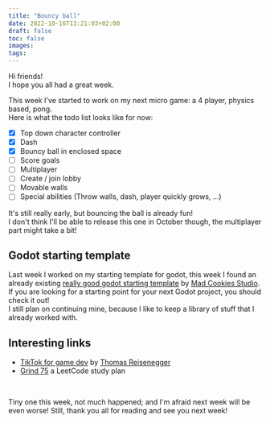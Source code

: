 ```yaml
---
title: "Bouncy ball"
date: 2022-10-16T13:21:03+02:00
draft: false
toc: false
images:
tags:
---
```


Hi friends!  
I hope you all had a great week.

This week I've started to work on my next micro game: a 4 player, physics based, pong.  
Here is what the todo list looks like for now:  
- [X] Top down character controller
- [X] Dash
- [X] Bouncy ball in enclosed space
- [ ] Score goals
- [ ] Multiplayer
- [ ] Create / join lobby
- [ ] Movable walls
- [ ] Special abilities (Throw walls, dash, player quickly grows, ...)

It's still really early, but bouncing the ball is already fun!  
I don't think I'll be able to release this one in October though, the multiplayer part might take a bit!

## Godot starting template
Last week I worked on my starting template for godot, this week I found an already existing [really good godot starting template](https://github.com/Mad-Cookies-Studio/Godot-Project-Template?utm_source=pocket_mylist) by [Mad Cookies Studio](https://www.madcookies.games/).  
If you are looking for a starting point for your next Godot project, you should check it out!  
I still plan on continuing mine, because I like to keep a library of stuff that I already worked with.

## Interesting links
- [TikTok for game dev](https://www.gamedeveloper.com/business/tiktok-guide-for-indie-game-devs) by [Thomas Reisenegger](https://twitter.com/Olima)
- [Grind 75](https://www.techinterviewhandbook.org/grind75) a LeetCode study plan


&nbsp;  
 
Tiny one this week, not much happened; and I'm afraid next week will be even worse!
Still, thank you all for reading and see you next week!


